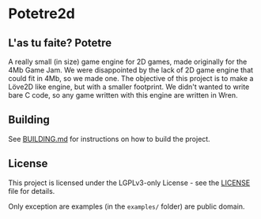 # Potetre2d

L'as tu faite? Potetre
---

A really small (in size) game engine for 2D games, made originally for the
4Mb Game Jam. We were disappointed by the lack of 2D game engine that could
fit in 4Mb, so we made one. The objective of this project is to make a Löve2D
like engine, but with a smaller footprint. We didn't wanted to write bare
C code, so any game written with this engine are written in Wren.

## Building

See [BUILDING.md](BUILDING.md) for instructions on how to build the project.

## License
This project is licensed under the LGPLv3-only License - see the
[LICENSE](LICENSE) file for details.

Only exception are examples (in the `examples/` folder) are public domain.
